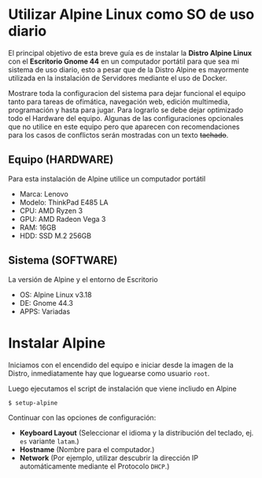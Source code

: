 # Utilizar Alpine Linux como SO de uso diario
El principal objetivo de esta breve guía es de instalar la **Distro Alpine Linux** con el **Escritorio Gnome 44** en un computador portátil para que sea mi sistema de uso diario, esto a pesar que de la Distro Alpine es mayormente utilizada en la instalación de Servidores mediante el uso de Docker.

Mostrare toda la configuracion del sistema para dejar funcional el equipo tanto para tareas de ofimática, navegación web, edición multimedia, programación y hasta para jugar. Para lograrlo se debe dejar optimizado todo el Hardware del equipo. Algunas de las configuraciones opcionales que no utilice en este equipo pero que aparecen con recomendaciones para los casos de conflictos serán mostradas con un texto ~~tachado~~.

## Equipo (HARDWARE)
Para esta instalación de Alpine utilice un computador portátil
+ Marca: Lenovo 
+ Modelo: ThinkPad E485 LA
+ CPU: AMD Ryzen 3
+ GPU: AMD Radeon Vega 3
+ RAM: 16GB
+ HDD: SSD M.2 256GB

## Sistema (SOFTWARE)
La versión de Alpine y el entorno de Escritorio
+ OS: Alpine Linux v3.18
+ DE: Gnome 44.3
+ APPS: Variadas

# Instalar Alpine
Iniciamos con el encendido del equipo e iniciar desde la imagen de la Distro, inmediatamente hay que loguearse como usuario `root`.

Luego ejecutamos el script de instalación que viene incliudo en Alpine
```
$ setup-alpine
```

Continuar con las opciones de configuración:
+ **Keyboard Layout** (Seleccionar el idioma y la distribución del teclado, ej. `es` variante `latam`.)
+ **Hostname** (Nombre para el computador.)
+ **Network** (Por ejemplo, utilizar descubrir la dirección IP automáticamente mediante el Protocolo `DHCP`.)
